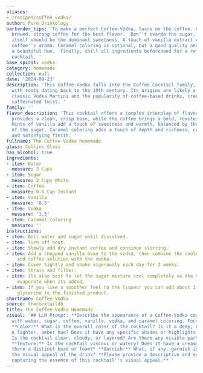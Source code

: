 ```yaml
---
aliases:
- /recipes/coffee_vodka/
author: Pure Drinkology
bartender_tips: 'To make a perfect Coffee-Vodka, focus on the coffee. Use freshly
  brewed, strong coffee for the best flavor.  Don''t overdo the sugar, as the coffee
  itself should be the dominant sweetness. A touch of vanilla extract enhances the
  coffee''s aroma. Caramel coloring is optional, but a good quality one will ensure
  a beautiful hue.  Finally, chill all ingredients beforehand for a refreshing, smooth
  cocktail. '
base_spirit: vodka
category: homemade
collection: null
date: '2024-09-23'
description: 'This Coffee-Vodka falls into the Coffee Cocktail family, a category
  with roots dating back to the 19th century. Its origins are likely a fusion of the
  classic Vodka Martini and the popularity of coffee-based drinks, creating a modern,
  caffeinated twist. '
family: ''
flavor_description: 'This cocktail offers a complex interplay of flavors. The vodka
  provides a clean, crisp base, while the coffee brings a bold, roasted bitterness.
  Hints of vanilla add a touch of sweetness and warmth, balanced by the subtle sweetness
  of the sugar. Caramel coloring adds a touch of depth and richness, creating a smooth
  and satisfying finish. '
fullname: The Coffee-Vodka Homemade
glass: Collins Glass
has_alcohol: true
ingredients:
- item: Water
  measure: 2 Cups
- item: Sugar
  measure: 2 Cups White
- item: Coffee
  measure: 0.5 Cup Instant
- item: Vanilla
  measure: '0.5'
- item: Vodka
  measure: '1.5'
- item: Caramel Coloring
  measure: ''
instructions:
- item: Boil water and sugar until dissolved.
- item: Turn off heat.
- item: Slowly add dry instant coffee and continue stirring.
- item: Add a chopped vanilla bean to the vodka, then combine the cooled sugar syrup
    and coffee solution with the vodka.
- item: Cover tightly and shake vigorously each day for 3 weeks.
- item: Strain and filter.
- item: Its also best to let the sugar mixture cool completely so the vodka won't
    evaporate when its added.
- item: If you like a smoother feel to the liqueur you can add about 1 teaspoon of
    glycerine to the finished product.
shortname: Coffee-Vodka
source: thecocktaildb
title: The Coffee-Vodka Homemade
visual: '## LLM Prompt: **Describe the appearance of a Coffee-Vodka cocktail made
  with water, sugar, coffee, vanilla, vodka, and caramel coloring. Focus on the following:***
  **Color:** What is the overall color of the cocktail? Is it a deep, rich brown?
  A lighter, amber hue? Does it have any specific shades or highlights?* **Clarity:**
  Is the cocktail clear, cloudy, or layered? Are there any visible particles or sediments?*
  **Texture:** Is the cocktail viscous or watery? Does it have a creamy texture? Is
  there a distinct head or foam?* **Garnish:** What, if any, garnish is used to enhance
  the visual appeal of the drink? **Please provide a descriptive and evocative response,
  capturing the essence of this cocktail''s visual appeal.** '
---
```



